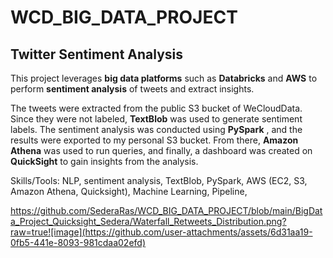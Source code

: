# WCD_BIG_DATA_PROJECT
## Twitter Sentiment Analysis

This project leverages **big data platforms** such as **Databricks** and **AWS** to perform **sentiment analysis** of tweets and extract insights.

The tweets were extracted from the public S3 bucket of WeCloudData. Since they were not labeled, **TextBlob** was used to generate sentiment labels. The sentiment analysis was conducted using **PySpark** , and the results were exported to my personal S3 bucket. From there, **Amazon Athena** was used to run queries, and finally, a dashboard was created on **QuickSight** to gain insights from the analysis.


Skills/Tools: NLP, sentiment analysis, TextBlob, PySpark, AWS (EC2, S3, Amazon Athena, Quicksight), Machine Learning, Pipeline,


https://github.com/SederaRas/WCD_BIG_DATA_PROJECT/blob/main/BigData_Project_Quicksight_Sedera/Waterfall_Retweets_Distribution.png?raw=true![image](https://github.com/user-attachments/assets/6d31aa19-0fb5-441e-8093-981cdaa02efd)

